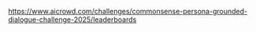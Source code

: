 https://www.aicrowd.com/challenges/commonsense-persona-grounded-dialogue-challenge-2025/leaderboards
